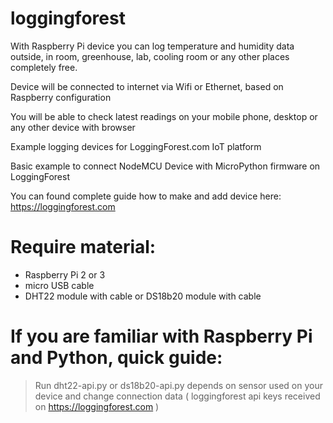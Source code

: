 # loggingforest

With Raspberry Pi device you can log temperature and humidity data outside, in room, greenhouse, lab, cooling room or any other places completely free.

Device will be connected to internet via Wifi or Ethernet, based on Raspberry configuration

You will be able to check latest readings on your mobile phone, desktop or any other device with browser

Example logging devices for LoggingForest.com IoT platform

Basic example to connect NodeMCU Device with MicroPython firmware on LoggingForest

You can found complete guide how to make and add device here: https://loggingforest.com

# Require material:

  - Raspberry Pi 2 or 3
  - micro USB cable
  - DHT22 module with cable or DS18b20 module with cable

# If you are familiar with Raspberry Pi and Python, quick guide:

  > Run dht22-api.py or ds18b20-api.py depends on sensor used on your device and change connection data ( loggingforest api keys received on https://loggingforest.com )